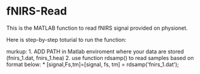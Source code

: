 # fNIRS-Read
This is the MATLAB function to read fNIRS signal provided on physionet.

Here is step-by-step toturial to run the function:

murkup:  1. ADD PATH in Matlab enviroment where your data are stored (fnirs_1.dat, fnirs_1.hea)
         2. use function rdsamp() to read samples based on format below: 
            * [signal,Fs,tm]=[signal, fs, tm] = rdsamp('fnirs_1.dat');
         
 
